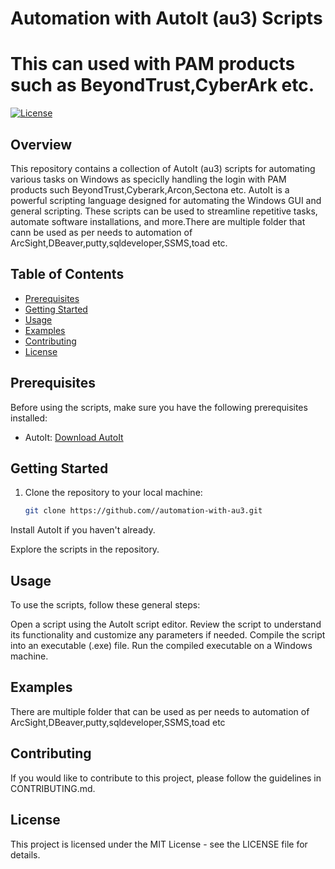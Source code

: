 # Automation with AutoIt (au3) Scripts
# This can used with PAM products such as BeyondTrust,CyberArk etc.

[![License](https://img.shields.io/badge/License-MIT-blue.svg)](https://opensource.org/licenses/MIT)

## Overview

This repository contains a collection of AutoIt (au3) scripts for automating various tasks on Windows as speciclly handling the login with PAM products such BeyondTrust,Cyberark,Arcon,Sectona etc. AutoIt is a powerful scripting language designed for automating the Windows GUI and general scripting. These scripts can be used to streamline repetitive tasks, automate software installations, and more.There are multiple folder that cann be used as per needs to automation of ArcSight,DBeaver,putty,sqldeveloper,SSMS,toad etc.

## Table of Contents

- [Prerequisites](#prerequisites)
- [Getting Started](#getting-started)
- [Usage](#usage)
- [Examples](#examples)
- [Contributing](#contributing)
- [License](#license)

## Prerequisites

Before using the scripts, make sure you have the following prerequisites installed:

- AutoIt: [Download AutoIt](https://www.autoitscript.com/site/autoit/downloads/)

## Getting Started

1. Clone the repository to your local machine:

   ```bash
   git clone https://github.com//automation-with-au3.git
Install AutoIt if you haven't already.

Explore the scripts in the repository.

## Usage
To use the scripts, follow these general steps:

Open a script using the AutoIt script editor.
Review the script to understand its functionality and customize any parameters if needed.
Compile the script into an executable (.exe) file.
Run the compiled executable on a Windows machine.
## Examples
There are multiple folder that can be used as per needs to automation of ArcSight,DBeaver,putty,sqldeveloper,SSMS,toad etc

## Contributing
If you would like to contribute to this project, please follow the guidelines in CONTRIBUTING.md.

## License
This project is licensed under the MIT License - see the LICENSE file for details.
